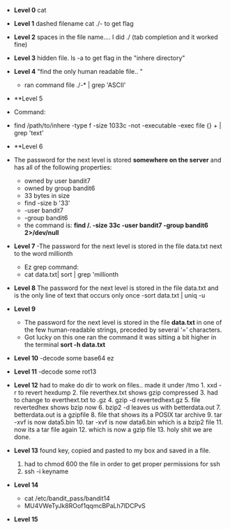 - **Level 0**
	cat

- **Level 1**
	dashed filename cat ./- to get flag
- **Level 2**
	spaces in the file name.... I did ./ (tab completion and it worked fine)
- **Level 3**
	hidden file. ls -a to get flag in the "inhere directory"
- **Level 4**
	"find the only human readable file.. "  
	- ran command file ./-* | grep 'ASCII'
- **Level 5
- Command: 
- find /path/to/inhere -type f -size 1033c -not -executable -exec file {} + | grep 'text'

- **Level 6
- The password for the next level is stored **somewhere on the server** and has all of the following properties:
	- owned by user bandit7
	- owned by group bandit6
	- 33 bytes in size
	- find -size b '33'
	- -user bandit7
	- -group bandit6
	- the command is: **find /. -size 33c -user bandit7 -group bandit6 2>/dev/null** 
- **Level 7**
	-The password for the next level is stored in the file data.txt next to the word millionth
	- Ez grep command: 
	-  cat data.txt| sort | grep 'millionth
- **Level 8**
	The password for the next level is stored in the file data.txt and is the only line of text that occurs only once
	-sort data.txt | uniq -u
- **Level 9**
	- The password for the next level is stored in the file **data.txt** in one of the few human-readable strings, preceded by several ‘=’ characters.
	- Got lucky on this one ran the command it was sitting a bit higher in the terminal  **sort -h data.txt**
- **Level 10**
	-decode some base64 ez 
- **Level 11**
	-decode some rot13
- **Level 12**
		had to make do dir to work on files.. made it under /tmo
		1. xxd -r to revert hexdump
		2. file reverthex.txt shows gzip compressed
		3. had to change to everthext.txt to .gz
		4. gzip -d revertedhext.gz
		5. file revertedhex shows bzip now
		6. bzip2 -d leaves us with betterdata.out
		7. betterdata.out is a gzipfile
		8. file that shows its a POSIX tar archive
		9. tar -xvf is now data5.bin
		10. tar -xvf is now data6.bin which is a bzip2 file
		11. now its a tar file again
		12. which is now a gzip file
		13. holy shit we are done.
- **Level 13**
	found key, copied and pasted to my box and saved in a file. 
	 1. had to chmod 600 the file in order to get proper permissions for ssh
	 2. ssh -i keyname 
- **Level 14**
	- cat /etc/bandit_pass/bandit14 
	- MU4VWeTyJk8ROof1qqmcBPaLh7lDCPvS
- **Level 15**
